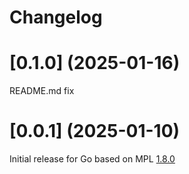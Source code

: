 # Changelog

# [0.1.0] (2025-01-16)

README.md fix

# [0.0.1] (2025-01-10)

Initial release for Go based on MPL [1.8.0](../../../CHANGELOG.md)
